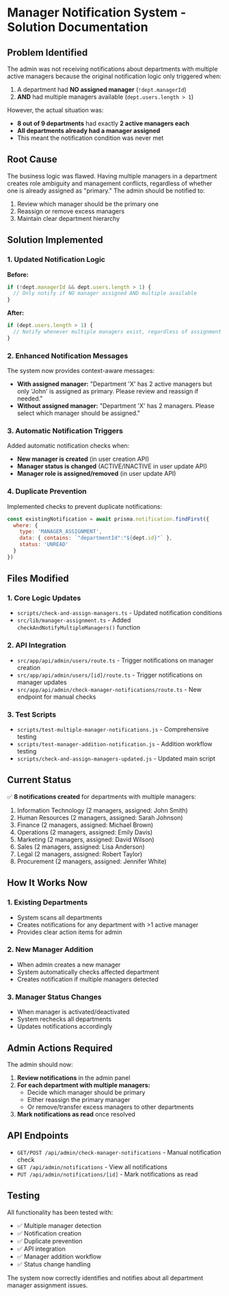# Manager Notification System - Solution Documentation

## Problem Identified

The admin was not receiving notifications about departments with multiple active managers because the original notification logic only triggered when:
1. A department had **NO assigned manager** (`!dept.managerId`)
2. **AND** had multiple managers available (`dept.users.length > 1`)

However, the actual situation was:
- **8 out of 9 departments** had exactly **2 active managers each**
- **All departments already had a manager assigned**
- This meant the notification condition was never met

## Root Cause

The business logic was flawed. Having multiple managers in a department creates role ambiguity and management conflicts, regardless of whether one is already assigned as "primary." The admin should be notified to:
1. Review which manager should be the primary one
2. Reassign or remove excess managers
3. Maintain clear department hierarchy

## Solution Implemented

### 1. Updated Notification Logic

**Before:**
```javascript
if (!dept.managerId && dept.users.length > 1) {
  // Only notify if NO manager assigned AND multiple available
}
```

**After:**
```javascript
if (dept.users.length > 1) {
  // Notify whenever multiple managers exist, regardless of assignment
}
```

### 2. Enhanced Notification Messages

The system now provides context-aware messages:

- **With assigned manager:** "Department 'X' has 2 active managers but only 'John' is assigned as primary. Please review and reassign if needed."
- **Without assigned manager:** "Department 'X' has 2 managers. Please select which manager should be assigned."

### 3. Automatic Notification Triggers

Added automatic notification checks when:
- **New manager is created** (in user creation API)
- **Manager status is changed** (ACTIVE/INACTIVE in user update API)
- **Manager role is assigned/removed** (in user update API)

### 4. Duplicate Prevention

Implemented checks to prevent duplicate notifications:
```javascript
const existingNotification = await prisma.notification.findFirst({
  where: {
    type: 'MANAGER_ASSIGNMENT',
    data: { contains: `"departmentId":"${dept.id}"` },
    status: 'UNREAD'
  }
})
```

## Files Modified

### 1. Core Logic Updates
- `scripts/check-and-assign-managers.ts` - Updated notification conditions
- `src/lib/manager-assignment.ts` - Added `checkAndNotifyMultipleManagers()` function

### 2. API Integration
- `src/app/api/admin/users/route.ts` - Trigger notifications on manager creation
- `src/app/api/admin/users/[id]/route.ts` - Trigger notifications on manager updates
- `src/app/api/admin/check-manager-notifications/route.ts` - New endpoint for manual checks

### 3. Test Scripts
- `scripts/test-multiple-manager-notifications.js` - Comprehensive testing
- `scripts/test-manager-addition-notification.js` - Addition workflow testing
- `scripts/check-and-assign-managers-updated.js` - Updated main script

## Current Status

✅ **8 notifications created** for departments with multiple managers:
1. Information Technology (2 managers, assigned: John Smith)
2. Human Resources (2 managers, assigned: Sarah Johnson)
3. Finance (2 managers, assigned: Michael Brown)
4. Operations (2 managers, assigned: Emily Davis)
5. Marketing (2 managers, assigned: David Wilson)
6. Sales (2 managers, assigned: Lisa Anderson)
7. Legal (2 managers, assigned: Robert Taylor)
8. Procurement (2 managers, assigned: Jennifer White)

## How It Works Now

### 1. Existing Departments
- System scans all departments
- Creates notifications for any department with >1 active manager
- Provides clear action items for admin

### 2. New Manager Addition
- When admin creates a new manager
- System automatically checks affected department
- Creates notification if multiple managers detected

### 3. Manager Status Changes
- When manager is activated/deactivated
- System rechecks all departments
- Updates notifications accordingly

## Admin Actions Required

The admin should now:

1. **Review notifications** in the admin panel
2. **For each department with multiple managers:**
   - Decide which manager should be primary
   - Either reassign the primary manager
   - Or remove/transfer excess managers to other departments
3. **Mark notifications as read** once resolved

## API Endpoints

- `GET/POST /api/admin/check-manager-notifications` - Manual notification check
- `GET /api/admin/notifications` - View all notifications
- `PUT /api/admin/notifications/[id]` - Mark notifications as read

## Testing

All functionality has been tested with:
- ✅ Multiple manager detection
- ✅ Notification creation
- ✅ Duplicate prevention
- ✅ API integration
- ✅ Manager addition workflow
- ✅ Status change handling

The system now correctly identifies and notifies about all department manager assignment issues.
